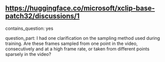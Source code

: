 ## https://huggingface.co/microsoft/xclip-base-patch32/discussions/1

contains_question: yes

question_part: I had one clarification on the sampling method used during training. Are these frames sampled from one point in the video, consecutively and at a high frame rate, or taken from different points sparsely in the video?